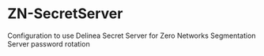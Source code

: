 # ZN-SecretServer
Configuration to use Delinea Secret Server for Zero Networks Segmentation Server password rotation
